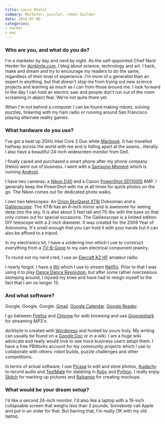 ```yaml
---
title: Laura Khalil
summary: Marketer, puzzler, robot builder
date: 2010-07-06
categories:
- hacker
- mac
---
```


### Who are you, and what do you do?

I'm a marketer by day and nerd by night. As the self-appointed Chief Nerd Herder for [dorkbyte.com](http://dorkbyte.com/ "Laura's weblog."), I blog about science, technology and art. I hack, make and dream and try to encourage my readers to do the same, regardless of their level of experience. I'm more of a generalist than an expert in anything, but that doesn't stop me from trying out new science projects and learning as much as I can from those around me. I look forward to the day I can hold an electric saw and people don't run out of the room screaming in abject fear. We're not quite there yet.

When I'm not behind a computer I can be found making robots, solving puzzles, tinkering with my ham radio or running around San Francisco playing alternate reality games.

### What hardware do you use?

I've got a beat up 2GHz Intel Core 2 Duo white [Macbook][]. It has travelled halfway across the world with me and is falling apart at the seams...literally. I also have a beautiful 24-inch widescreen monitor from Dell.

I finally caved and purchased a smart phone after my phone company (Helio) went out of business. I went with a [Samsung Moment][moment] which is running [Android][].

I have two cameras: a [Nikon D40][d40] and a Canon [PowerShot SD1100IS][powershot-sd1100-is] 8MP. I generally keep the PowerShot with me at all times for quick photos on the go. The Nikon comes out for dedicated photo walks.

I own two telescopes: An [Orion SkyQuest XT8i][skyquest-xt8i] Dobsonian and a [Galileoscope][]. The XT8i has an 8-inch mirror and is awesome for seeing deep into the sky. It is also about 5 feet tall and 70-lbs with the base so that only comes out for special occasions. The Galileoscope is a limited edition DIY telescope with a 2-inch diameter. It was created for the 2009 Year of Astronomy. It's small enough that you can hold it with your hands but it can also be affixed to a tripod.

In my electronics kit, I have a soldering iron which I use to construct everything from a [TV-B-Gone][] to my own electrical component jewelry.

To round out my nerd cred, I use an [Elecraft K2 HF][k2-hf] amateur radio.

I nearly forgot. I have a [Wii][] which I use to stream [Netflix][]. Prior to that I was using it to play [Dance Dance Revolution][ddr], but after some rather overzealous stomping around, I injured my knee and have had to resign myself to the fact that I am no longer 13.

### And what software?

Google, Google, Google: [Gmail][]. [Google Calendar][google-calendar]. [Google Reader][google-reader].

I go between [Firefox][] and [Chrome][] for web browsing and use [Grooveshark][] for streaming MP3's.

dorkbyte is created with [Wordpress][] and hosted by yours truly. My writing can usually be found on a [Google Doc][google-docs] or in a wiki. I am a huge wiki advocate and really would love to see more business users adopt them. I have a free PBWorks account for my community projects which I use to collaborate with others: robot builds, puzzle challenges and other competitions.

In terms of actual software, I use [Picasa][] to edit and store photos, [Audacity][] to record audio and [TextMate][] for dabbling in [Ruby][] and [Python][]. I really enjoy [Skitch][] for marking up pictures and [Balsamiq][mockups] for creating mockups.

### What would be your dream setup?

I'd like a second 24-inch monitor. I'd also like a laptop with a 19-inch collapsable screen that weighs less than 2 pounds. Somebody call Apple and put in an order for that. But barring that, I'm really OK with my old laptop.

[android]: https://developers.google.com/android/?csw=1 "A mobile phone platform."
[audacity]: https://sourceforge.net/projects/audacity/ "An open-source, cross-platform audio editor."
[chrome]: https://www.google.com/intl/en/chrome/ "A WebKit-based browser, where each tab runs in its own thread."
[d40]: https://www.nikonusa.com/en/nikon-products/product/dslr-cameras/d40.html "A 6.1 megapixel digital SLR camera."
[ddr]: https://en.wikipedia.org/wiki/Dance_Dance_Revolution "A ridiculous dancing game."
[firefox]: https://www.mozilla.org/en-US/firefox/new/ "A cross-platform open-source web browser."
[galileoscope]: http://web.archive.org/web/20111007143418/https://www.galileoscope.org/gs/ "A self-assembled telescope kit."
[gmail]: https://mail.google.com/mail/u/0/ "Web-based email."
[google-calendar]: https://en.wikipedia.org/wiki/Google_Calendar "A web-based calendar client."
[google-docs]: https://en.wikipedia.org/wiki/Google_Docs "A web-based office suite."
[google-reader]: https://en.wikipedia.org/wiki/Google_Reader "A web-based feed reader."
[grooveshark]: https://en.wikipedia.org/wiki/Grooveshark "A music streaming service."
[k2-hf]: http://web.archive.org/web/20180926221325/http://www.elecraft.com:80/k2_page.htm "A ham radio."
[macbook]: https://en.wikipedia.org/wiki/MacBook "A laptop."
[mockups]: https://balsamiq.com/wireframes/ "Drawing-like mockup software."
[moment]: https://en.wikipedia.org/wiki/Samsung_SPH-M900 "An Android-based smartphone."
[netflix]: http://web.archive.org/web/20221226033709/https://www.netflix.com/ "A movie rental and streaming service."
[picasa]: http://picasa.google.com/ "A photo client and web service."
[powershot-sd1100-is]: http://web.archive.org/web/20230706203455/https://www.amazon.com/Canon-PowerShot-SD1100IS-Digital-Stabilized/dp/B0012YC7AE "An 8 megapixel digital camera."
[python]: https://www.python.org/ "An interpreted scripting language."
[ruby]: https://www.ruby-lang.org/en/ "An interpreted scripting language."
[skitch]: https://evernote.com/products/skitch "An always-on image editor for the Mac."
[skyquest-xt8i]: https://www.telescope.com/Telescopes/Dobsonian-Telescopes/IntelliScope-Dobsonians/Orion-SkyQuest-XT8i-Computerized-IntelliScope-Telescope/pc/1/c/12/sc/27/p/27183.uts "A computerised telescope."
[textmate]: https://macromates.com/ "A text editor for the Mac."
[tv-b-gone]: http://web.archive.org/web/20160927125535/http://cornfieldelectronics.com:80/tvbgone/tvbg.home.php "A remote control for turning off televisions."
[wii]: http://web.archive.org/web/20140513065105/http://www.nintendo.com:80/wii "A unique gaming console."
[wordpress]: https://wordpress.com/ "Weblog publishing software."
